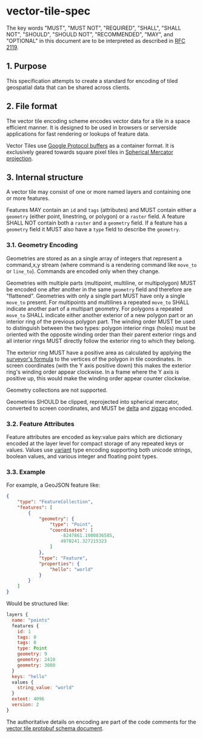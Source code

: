 # vector-tile-spec

The key words "MUST", "MUST NOT", "REQUIRED", "SHALL", "SHALL NOT",
"SHOULD", "SHOULD NOT", "RECOMMENDED", "MAY", and "OPTIONAL" in
this document are to be interpreted as described in [RFC 2119](https://www.ietf.org/rfc/rfc2119.txt).

## 1. Purpose

This specification attempts to create a standard for encoding of tiled geospatial data that can be shared across clients.

## 2. File format

The vector tile encoding scheme encodes vector data for a tile in a space efficient manner. It is designed to be used in browsers or serverside applications for fast rendering or lookups of feature data.

Vector Tiles use [Google Protocol buffers](https://developers.google.com/protocol-buffers/) as a container format. It is exclusively geared towards square pixel tiles in [Spherical Mercator projection](http://wiki.openstreetmap.org/wiki/Mercator).

## 3. Internal structure

A vector tile may consist of one or more named layers and containing one or more features.

Features MAY contain an `id` and `tags` (attributes) and MUST contain either a `geometry` (either point, linestring, or polygon) or a `raster` field. A feature SHALL NOT contain both a `raster` and a `geometry` field. If a feature has a `geometry` field it MUST also have a `type` field to describe the `geometry`. 

### 3.1. Geometry Encoding

Geometries are stored as an a single array of integers that represent a command,x,y stream (where command is a rendering command like `move_to` or `line_to`). Commands are encoded only when they change.

Geometries with multiple parts (multipoint, multiline, or multipolygon) MUST be encoded one after another in the same `geometry` field and therefore are "flattened". Geometries with only a single part MUST have only a single `move_to` present. For multipoints and multilines a repeated `move_to` SHALL indicate another part of a multipart geometry. For polygons a repeated `move_to` SHALL indicate either another exterior of a new polygon part or an interior ring of the previous polygon part. The winding order MUST be used to distinguish between the two types: polygon interior rings (holes) must be oriented with the opposite winding order than their parent exterior rings and all interior rings MUST directly follow the exterior ring to which they belong. 

The exterior ring MUST have a positive area as calculated by applying the [surveyor's formula](https://en.wikipedia.org/wiki/Shoelace_formula) to the vertices of the polygon in tile coordinates. In screen coordinates (with the Y axis positive down) this makes the exterior ring's winding order appear clockwise. In a frame where the Y axis is positive up, this would make the winding order appear counter clockwise.

Geometry collections are not supported.

Geometries SHOULD be clipped, reprojected into spherical mercator, converted to screen coordinates, and MUST be [delta](http://en.wikipedia.org/wiki/Delta_encoding) and [zigzag](https://developers.google.com/protocol-buffers/docs/encoding#types) encoded.

### 3.2. Feature Attributes

Feature attributes are encoded as key:value pairs which are dictionary encoded at the layer level for compact storage of any repeated keys or values. Values use [variant](https://developers.google.com/protocol-buffers/docs/encoding#varints) type encoding supporting both unicode strings, boolean values, and various integer and floating point types.

### 3.3. Example

For example, a GeoJSON feature like:

```json
{
    "type": "FeatureCollection", 
    "features": [
        {
            "geometry": {
                "type": "Point", 
                "coordinates": [
                    -8247861.1000836585, 
                    4970241.327215323
                ]
            }, 
            "type": "Feature", 
            "properties": {
                "hello": "world"
            }
        }
    ]
}
```

Would be structured like:

```js
layers {
  name: "points"
  features {
    id: 1
    tags: 0
    tags: 0
    type: Point
    geometry: 9
    geometry: 2410
    geometry: 3080
  }
  keys: "hello"
  values {
    string_value: "world"
  }
  extent: 4096
  version: 2
}
```

The authoritative details on encoding are part of the code comments for the [vector tile protobuf schema document](vector_tile.proto).
